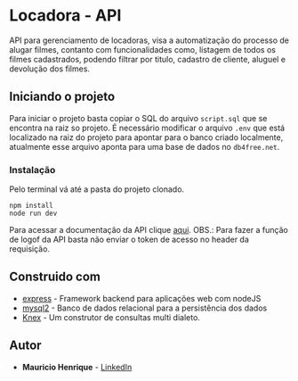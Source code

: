 # Locadora - API

API para gerenciamento de locadoras, visa a automatização do processo de alugar filmes, contanto com funcionalidades como, listagem de todos os filmes cadastrados, podendo filtrar por titulo, cadastro de cliente, aluguel e devolução dos filmes.

## Iniciando o projeto

Para iniciar o projeto basta copiar o SQL do arquivo `script.sql` que se encontra na raiz so projeto. É necessário modificar o arquivo `.env` que está localizado na raiz do projeto para apontar para o banco criado localmente, atualmente esse arquivo aponta para uma base de dados no `db4free.net`.

### Instalação

Pelo terminal vá até a pasta do projeto clonado.

```
npm install
node run dev
```

Para acessar a documentação da API clique [aqui](https://documenter.getpostman.com/view/2993532/S1LyTSD5?version=latest).
OBS.: Para fazer a função de logof da API basta não enviar o token de acesso no header da requisição.

## Construido com

* [express](https://expressjs.com/pt-br/) - Framework backend para aplicações web com nodeJS
* [mysql2](https://www.mongodb.com/) - Banco de dados relacional para a persistência dos dados
* [Knex](https://www.npmjs.com/package/knex) - Um construtor de consultas multi dialeto.


## Autor

* **Mauricio Henrique** - [LinkedIn](https://www.linkedin.com/in/mauricio-henrique-1249b5154/)

